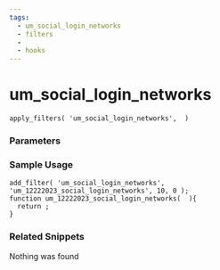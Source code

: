 ```yaml
---
tags: 
  - um_social_login_networks
  - filters
  - 
  - hooks
---
```

# um\_social\_login\_networks

``` php:no-line-numbers
apply_filters( 'um_social_login_networks',  )
```
<div class='hook-sep'></div>

### Parameters

<div class='hook-sep'></div>



### Sample Usage

``` php:no-line-numbers
add_filter( 'um_social_login_networks', 'um_12222023_social_login_networks', 10, 0 );
function um_12222023_social_login_networks(  ){
  return ;
}
```
<div class='hook-sep'></div>



### Related Snippets

Nothing was found

